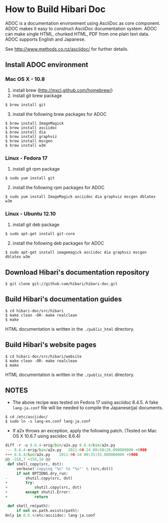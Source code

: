 
# How to Build Hibari Doc

ADOC is a documentation environment using AsciiDoc as core component.
ADOC makes it easy to construct AsciiDoc documentation system.
ADOC can make single HTML, chunked HTML, PDF from one plain text data.
ADOC supports English and Japanese.

See http://www.methods.co.nz/asciidoc/ for further details.


## Install ADOC environment

### Mac OS X - 10.8

1. install brew (http://mxcl.github.com/homebrew/)
2. install git brew package

```shell-script
$ brew install git
```

3. install the following brew packages for ADOC

```shell-script
$ brew install ImageMagick
$ brew install asciidoc
$ brew install dia
$ brew install graphviz
$ brew install mscgen
$ brew install w3m
```


### Linux - Fedora 17

1. install git rpm package

```shell-script
$ sudo yum install git
```

2. install the following rpm packages for ADOC

```shell-script
$ sudo yum install ImageMagick asciidoc dia graphviz mscgen dblatex w3m
```


### Linux - Ubuntu 12.10

1. install git deb package

```shell-script
$ sudo apt-get install git-core
```

2. install the following deb packages for ADOC

```shell-script
$ sudo apt-get install imagemagick asciidoc dia graphviz mscgen dblatex w3m
```

## Download Hibari's documentation repository

```shell-script
$ git clone git://github.com/hibari/hibari-doc.git
```

## Build Hibari's documentation guides

```shell-script
$ cd hibari-doc/src/hibari
$ make clean -OR- make realclean
$ make
```

HTML documentation is written in the `./public_html` directory.


## Build Hibari's website pages

```shell-script
$ cd hibari-doc/src/hibari/website
$ make clean -OR- make realclean
$ make
```

HTML documentation is written in the `./public_html` directory.


## NOTES

- The above recipe was tested on Fedora 17 using asciidoc 8.4.5.
  A fake `lang-ja.conf` file will be needed to compile the
  Japanese(ja) documents.

```shell-script
$ cd /etc/asciidoc/
$ sudo ln -s lang-en.conf lang-ja.conf
```

- If a2x throws an exception, apply the following patch. (Tested on
  Mac OS X 10.6.7 using asciidoc 8.6.4)

```python
diff -r -u 8.6.4-orig/bin/a2x.py 8.6.4/bin/a2x.py
--- 8.6.4-orig/bin/a2x.py	2011-04-24 00:50:26.000000000 +0900
+++ 8.6.4/bin/a2x.py	2011-04-24 00:35:55.000000000 +0900
@@ -156,7 +156,10 @@
 def shell_copy(src, dst):
     verbose('copying "%s" to "%s"' % (src,dst))
     if not OPTIONS.dry_run:
-        shutil.copy(src, dst)
+        try:
+            shutil.copy(src, dst)
+        except shutil.Error:
+            return

 def shell_rm(path):
     if not os.path.exists(path):
Only in 8.6.4/etc/asciidoc: lang-ja.conf
```
